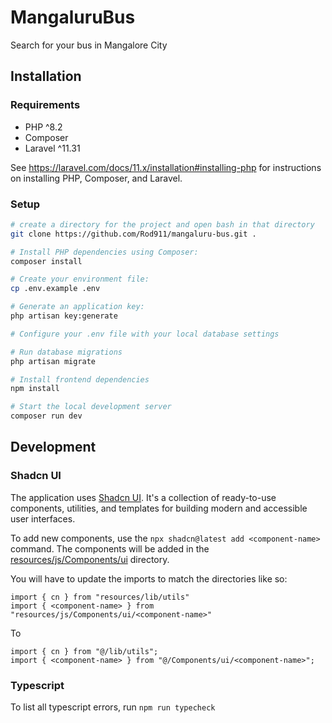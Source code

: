 # MangaluruBus

Search for your bus in Mangalore City

## Installation

### Requirements

- PHP ^8.2
- Composer
- Laravel ^11.31

See https://laravel.com/docs/11.x/installation#installing-php for instructions on installing PHP, Composer, and Laravel.

### Setup

```bash
# create a directory for the project and open bash in that directory
git clone https://github.com/Rod911/mangaluru-bus.git .

# Install PHP dependencies using Composer:
composer install

# Create your environment file:
cp .env.example .env

# Generate an application key:
php artisan key:generate

# Configure your .env file with your local database settings

# Run database migrations
php artisan migrate

# Install frontend dependencies
npm install

# Start the local development server
composer run dev
```

## Development

### Shadcn UI
The application uses [Shadcn UI](https://ui.shadcn.com/). It's a collection of ready-to-use components, utilities, and templates for building modern and accessible user interfaces.

To add new components, use the `npx shadcn@latest add <component-name>` command. The components will be added in the [resources/js/Components/ui](resources/js/Components/ui) directory.

You will have to update the imports to match the directories like so:
```tsx
import { cn } from "resources/lib/utils"
import { <component-name> } from "resources/js/Components/ui/<component-name>"
```
To
```tsx
import { cn } from "@/lib/utils";
import { <component-name> } from "@/Components/ui/<component-name>";
```

### Typescript
To list all typescript errors, run `npm run typecheck`
